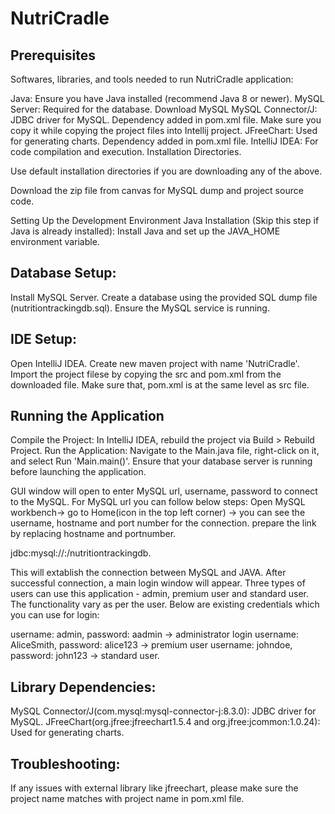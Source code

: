 # NutriCradle

## Prerequisites
Softwares, libraries, and tools needed to run NutriCradle application:

Java: Ensure you have Java installed (recommend Java 8 or newer).
MySQL Server: Required for the database. Download MySQL
MySQL Connector/J: JDBC driver for MySQL. Dependency added in pom.xml file. Make sure you copy it while copying the project files into Intellij project.
JFreeChart: Used for generating charts. Dependency added in pom.xml file.
IntelliJ IDEA: For code compilation and execution.
Installation Directories.

Use default installation directories if you are downloading any of the above.

Download the zip file from canvas for MySQL dump and project source code.

Setting Up the Development Environment
Java Installation (Skip this step if Java is already installed): 
Install Java and set up the JAVA_HOME environment variable.

## Database Setup:
Install MySQL Server.
Create a database using the provided SQL dump file (nutritiontrackingdb.sql).
Ensure the MySQL service is running.

## IDE Setup:
Open IntelliJ IDEA.
Create new maven project with name 'NutriCradle'. Import the project filese by copying the src and pom.xml from the downloaded file. Make sure that, pom.xml is at the same level as src file.

## Running the Application
Compile the Project:
In IntelliJ IDEA, rebuild the project via Build > Rebuild Project.
Run the Application:
Navigate to the Main.java file, right-click on it, and select Run 'Main.main()'.
Ensure that your database server is running before launching the application.

GUI window will open to enter MySQL url, username, password to connect to the MySQL.
For MySQL url you can follow below steps:
Open MySQL workbench-> go to Home(icon in the top left corner) -> you can see the username, hostname and port number for the connection.
prepare the link by replacing hostname and portnumber.

jdbc:mysql://<hostname>:<port number>/nutritiontrackingdb.

This will extablish the connection between MySQL and JAVA.
After successful connection, a main login window will appear. Three types of users can use this application - admin, premium user and standard user.
The functionality vary as per the user. Below are existing credentials which you can use for login:

username: admin, password: aadmin -> administrator login
username: AliceSmith, password: alice123 -> premium user
username: johndoe, password: john123 -> standard user.

## Library Dependencies:
MySQL Connector/J(com.mysql:mysql-connector-j:8.3.0): JDBC driver for MySQL.
JFreeChart(org.jfree:jfreechart1.5.4 and org.jfree:jcommon:1.0.24): Used for generating charts. 


## Troubleshooting:
If any issues with external library like jfreechart, please make sure the project name matches with  <artifactId>project name </artifactId> in pom.xml file.